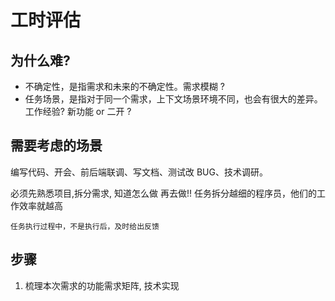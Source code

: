 # 工时评估

## 为什么难?

- 不确定性，是指需求和未来的不确定性。需求模糊 ?
- 任务场景，是指对于同一个需求，上下文场景环境不同，也会有很大的差异。工作经验? 新功能 or 二开 ?

## 需要考虑的场景

编写代码、开会、前后端联调、写文档、测试改 BUG、技术调研。

必须先熟悉项目,拆分需求, 知道怎么做 再去做!! 任务拆分越细的程序员，他们的工作效率就越高

`任务执行过程中，不是执行后，及时给出反馈`

## 步骤

1. 梳理本次需求的功能需求矩阵, 技术实现
